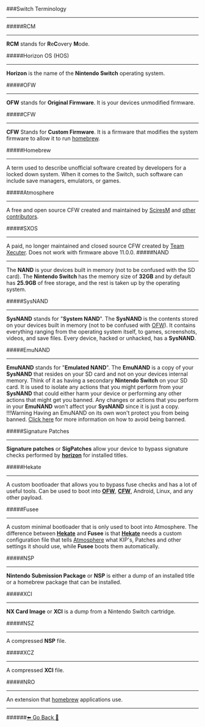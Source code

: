 ###Switch Terminology
***
#####RCM
***
**RCM** stands for **R**e**C**overy **M**ode.

#####Horizon OS (HOS)
***
**Horizon** is the name of the **Nintendo Switch** operating system.

#####OFW
***
**OFW** stands for **Original Firmware**.
It is your devices unmodified firmware.

#####CFW
***
**CFW** Stands for **Custom Firmware**. 
It is a firmware that modifies the system firmware to allow it to run [homebrew](https://rentry.org/SwitchTerminology/#homebrew).

#####Homebrew
***
A term used to describe unofficial software created by developers for a locked down system.
When it comes to the Switch, such software can include save managers, emulators, or games.

#####Atmosphere
***
A free and open source CFW created and maintained by [SciresM](https://github.com/SciresM) and [other contributors](https://github.com/Atmosphere-NX/Atmosphere/graphs/contributors).

#####SXOS
***
A paid, no longer maintained and closed source CFW created by [Team Xecuter](https://en.wikipedia.org/wiki/Team_Xecuter).
Does not work with firmware above 11.0.0.
#####NAND
***
The **NAND** is your devices built in memory (not to be confused with the SD card).
The **Nintendo Switch** has the memory size of **32GB** and by default has **25.9GB** of free storage, and
the rest is taken up by the operating system.

#####SysNAND
***
**SysNAND** stands for "**System NAND**".
The **SysNAND** is the contents stored on your devices built in memory (not to be confused with [OFW](https://rentry.org/SwitchTerminology#ofw)).
It contains everything ranging from the operating system itself, to games, screenshots, videos, and save files.
Every device, hacked or unhacked, has a **SysNAND**. 

#####EmuNAND
***
**EmuNAND** stands for "**Emulated NAND**".
The **EmuNAND** is a copy of your **SysNAND** that resides on your SD card and not on your devices internal memory.
Think of it as having a secondary **Nintendo Switch** on your SD card. 
It is used to isolate any actions that you might perform from your **SysNAND** that could either
harm your device or performing any other actions that might get you banned.
Any changes or actions that you perform in your **EmuNAND** won't affect your **SysNAND** since it is just a copy. 
!!!Warning Having an EmuNAND on its own won't protect you from being banned. [Click here](https://rentry.org/AvoidSwitchBan) for more information on how to avoid being banned.

#####Signature Patches
***
**Signature patches** or **SigPatches** allow your device to bypass signature checks performed by [**horizon**](https://rentry.org/SwitchTerminology#horizon-os-hos)
for installed titles. 

#####Hekate
***
A custom bootloader that allows you to bypass fuse checks and has a lot of useful tools.
Can be used to boot into [**OFW**](https://rentry.org/SwitchTerminology/#ofw), [**CFW**](https://rentry.org/SwitchTerminology/#cfw), Android, Linux, and any other payload.

#####Fusee
***
A custom minimal bootloader that is only used to boot into Atmosphere.
The difference between [**Hekate**](https://rentry.org/SwitchTerminology/#hekate) and **Fusee** is that [**Hekate**](https://rentry.org/SwitchTerminology/#hekate) needs a custom configuration file that
tells [Atmosphere](https://rentry.org/SwitchTerminology/#atmosphere) what KIP's, Patches and other settings it should use, while **Fusee** boots them automatically. 

#####NSP
***
**Nintendo Submission Package** or **NSP** is either a dump of an installed title or a homebrew package that can be installed.

#####XCI
***
**NX Card Image** or **XCI** is a dump from a Nintendo Switch cartridge.

#####NSZ
***
A compressed **NSP** file.

#####XCZ
***
A compressed **XCI** file.

#####NRO
***
An extension that [homebrew](https://rentry.org/SwitchTerminology#homebrew) applications use.


***
######[⬅️ Go Back 🦝](https://rentry.org/SwitchHackingIsEasy)